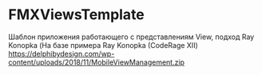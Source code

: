 # FMXViewsTemplate
Шаблон приложения работающего с представлениям View, подход Ray Konopka
(На базе примера Ray Konopka (CodeRage XII) https://delphibydesign.com/wp-content/uploads/2018/11/MobileViewManagement.zip 
